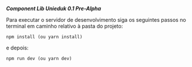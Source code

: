 ***Component Lib Unieduk 0.1 Pre-Alpha***

Para executar o servidor de desenvolvimento siga os seguintes passos no terminal em caminho relativo à pasta do projeto:

```
npm install (ou yarn install)
```
e depois:
```
npm run dev (ou yarn dev)
```